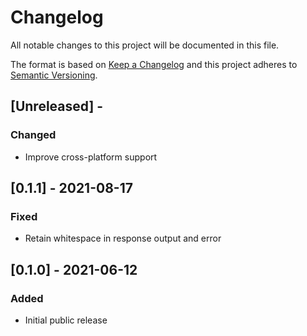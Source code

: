 # Changelog

All notable changes to this project will be documented in this file.

The format is based on [Keep a Changelog](http://keepachangelog.com/en/1.0.0/)
and this project adheres to [Semantic Versioning](http://semver.org/spec/v2.0.0.html).

## [Unreleased] - 

### Changed
- Improve cross-platform support

## [0.1.1] - 2021-08-17

### Fixed
- Retain whitespace in response output and error

## [0.1.0] - 2021-06-12

### Added
- Initial public release
